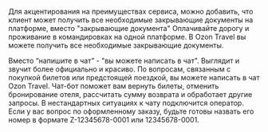 Для акцентирования на преимуществах сервиса, можно добавить, что клиент может получить все необходимые закрывающие документы на платформе, вместо "закрывающие документа"
Оплачивайте дорогу и проживание в командировках на одной платформе. В Ozon Travel вы можете получить все необходимые закрывающие документы.

Вместо “напишите в чат” - "вы можете написать в чат". Выглядит и звучит более официально и красиво.
По вопросам, связанным с покупкой билетов или предстоящей поездкой, вы можете написать в чат Ozon Travel. Чат-бот поможет вам вернуть билеты, отменить бронирование отеля, рассчитать сумму возврата и обработает другие запросы. В нестандартных ситуациях к чату подключится оператор. Если у вас вопрос по оформленному заказу, будьте готовы назвать его номер в формате Z-12345678-0001 или 12345678-0001.
